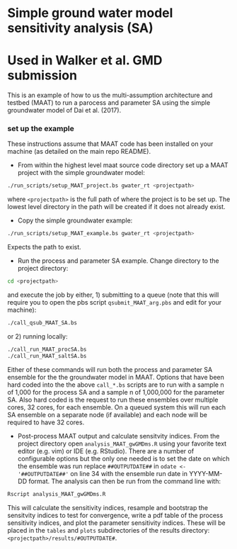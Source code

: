 # Simple ground water model sensitivity analysis (SA) #
# Used in Walker et al. GMD submission #


This is an example of how to us the multi-assumption architecture and testbed (MAAT) to run a parocess and parameter SA using the simple groundwater model of Dai et al. (2017).


### set up the example ###

These instructions assume that MAAT code has been installed on your machine (as detailed on the main repo README).
 


* From within the highest level maat source code directory set up a MAAT project with the simple groundwater model:
```bash 
./run_scripts/setup_MAAT_project.bs gwater_rt <projectpath>
```
where `<projectpath>` is the full path of where the project is to be set up.
The lowest level directory in the path will be created if it does not already exist.


* Copy the simple groundwater example:
```bash 
./run_scripts/setup_MAAT_example.bs gwater_rt <projectpath>
```
Expects the path to exist.


* Run the process and parameter SA example.
Change directory to the project directory: 
```bash
cd <projectpath>
```  
and execute the job by either, 1) submitting to a queue (note that this will require you to open the pbs script `qsubmit_MAAT_arg.pbs` and edit for your machine):  
```bash
./call_qsub_MAAT_SA.bs
```  
or 2) running locally:  
```bash
./call_run_MAAT_procSA.bs
./call_run_MAAT_saltSA.bs
```  
Either of these commands will run both the process and parameter SA ensemble for the the groundwater model in MAAT. 
Options that have been hard coded into the the above `call_*.bs` scripts are to run with a sample n of 1,000 for the process SA and a sample n of 1,000,000 for the parameter SA.
Also hard coded is the request to run these ensembles over multiple cores, 32 cores, for each ensemble. 
On a queued system this will run each SA ensemble on a separate node (if available) and each node will be required to have 32 cores.


* Post-process MAAT output and calculate sensitvity indices.
From the project directory open `analysis_MAAT_gwGMDms.R` using your favorite text editor (e.g. vim) or IDE (e.g. RStudio).
There are a number of configurable options but the only one needed is to set the date on which the ensemble was run replace `##OUTPUTDATE##` in `odate <- '##OUTPUTDATE##'` on line 34 with the ensemble run date in YYYY-MM-DD format.
The analysis can then be run from the command line with:
```bash
Rscript analysis_MAAT_gwGMDms.R
```  
This will calculate the sensitivity indices, resample and bootstrap the sensitvity indices to test for convergence, write a pdf table of the process sensitivity indices, and plot the parameter sensitivity indices.
These will be placed in the `tables` and `plots` subdirectories of the results directory: `<projectpath>/results/#OUTPUTDATE#`.



<!-- END -->
